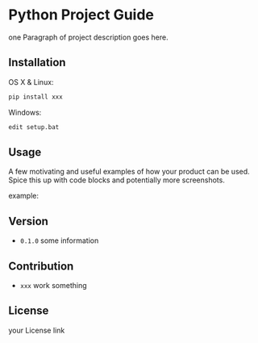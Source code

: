 # Python Project Guide

one Paragraph of project description goes here.

## Installation

OS X & Linux:

```bash
pip install xxx
```

Windows:

```bash
edit setup.bat
```

## Usage

A few motivating and useful examples of how your product can be used. Spice this up with code blocks and potentially more screenshots.

example: 

## Version

- `0.1.0` some information

## Contribution

- `xxx` work something

## License

your License link

